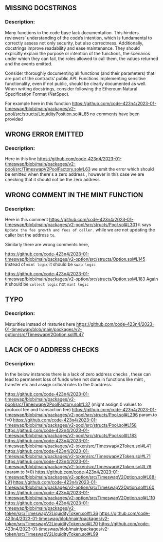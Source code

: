 ## MISSING DOCSTRINGS

### Description:

Many functions in the code base lack documentation. This hinders reviewers’ understanding of the code’s intention,
which is fundamental to correctly assess not only security, but also correctness. Additionally, docstrings improve
readability and ease maintenance. They should explicitly explain the purpose or intention of the functions,
the scenarios under which they can fail, the roles allowed to call them, the values returned and the events emitted.

Consider thoroughly documenting all functions (and their parameters) that are part of the contracts’ public API.
Functions implementing sensitive functionality, even if not public, should be clearly documented as well.
When writing docstrings, consider following the Ethereum Natural Specification Format (NatSpec).


For example here in this function https://github.com/code-423n4/2023-01-timeswap/blob/main/packages/v2-pool/src/structs/LiquidityPosition.sol#L85 no comments have been provided


## WRONG ERROR EMITTED

### Description:

Here in this line https://github.com/code-423n4/2023-01-timeswap/blob/main/packages/v2-pool/src/TimeswapV2PoolFactory.sol#L63 we emit the error which should be emitted when there's a zero address , however in this case we are checking that it should not be the zero address.

## WRONG COMMENT IN THE MINT FUNCTION

### Description:

Here in this comment https://github.com/code-423n4/2023-01-timeswap/blob/main/packages/v2-pool/src/structs/Pool.sol#L301 it says `Update the fee growth and fees of caller.` while we are not updating the caller but the address `to`.

Similarly there are wrong comments here,

https://github.com/code-423n4/2023-01-timeswap/blob/main/packages/v2-option/src/structs/Option.sol#L145
Instead of `mint logic` it should be `swap logic`

https://github.com/code-423n4/2023-01-timeswap/blob/main/packages/v2-option/src/structs/Option.sol#L183
Again it should be `collect logic` not `mint logic`

## TYPO

### Description:

Maturities instead of maturies here https://github.com/code-423n4/2023-01-timeswap/blob/main/packages/v2-option/src/TimeswapV2Option.sol#L47

## LACK OF 0 ADDRESS CHECKS

### Description:

In the below instances there is a lack of zero address checks , these can lead to permanent loss of funds when not done in functions like mint , transfer etc and assign critical roles to the 0 address.

https://github.com/code-423n4/2023-01-timeswap/blob/main/packages/v2-pool/src/TimeswapV2PoolFactory.sol#L37 (might assign 0 values to protocol fee and transaction fee)
https://github.com/code-423n4/2023-01-timeswap/blob/main/packages/v2-pool/src/structs/Pool.sol#L296 param.to !=0
https://github.com/code-423n4/2023-01-timeswap/blob/main/packages/v2-pool/src/structs/Pool.sol#L158
https://github.com/code-423n4/2023-01-timeswap/blob/main/packages/v2-pool/src/structs/Pool.sol#L183
https://github.com/code-423n4/2023-01-timeswap/blob/main/packages/v2-token/src/TimeswapV2Token.sol#L41
https://github.com/code-423n4/2023-01-timeswap/blob/main/packages/v2-token/src/TimeswapV2Token.sol#L71
https://github.com/code-423n4/2023-01-timeswap/blob/main/packages/v2-token/src/TimeswapV2Token.sol#L76 (param.to !=0)
https://github.com/code-423n4/2023-01-timeswap/blob/main/packages/v2-option/src/TimeswapV2Option.sol#L88-L91
https://github.com/code-423n4/2023-01-timeswap/blob/main/packages/v2-option/src/TimeswapV2Option.sol#L60
https://github.com/code-423n4/2023-01-timeswap/blob/main/packages/v2-option/src/TimeswapV2Option.sol#L110
https://github.com/code-423n4/2023-01-timeswap/blob/main/packages/v2-token/src/TimeswapV2LiquidityToken.sol#L36
https://github.com/code-423n4/2023-01-timeswap/blob/main/packages/v2-token/src/TimeswapV2LiquidityToken.sol#L70
https://github.com/code-423n4/2023-01-timeswap/blob/main/packages/v2-token/src/TimeswapV2LiquidityToken.sol#L99


